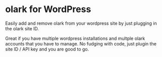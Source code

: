 olark for WordPress
==============================================

Easily add and remove olark from your wordpress site by just plugging in the olark site ID.

Great if you have multiple wordpress installations and multple olark accounts that you have to manage. No fudging with code, just plugin the site ID / API key and you are good to go.